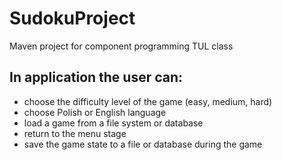 # SudokuProject
Maven project for component programming TUL class
## In application the user can:
- choose the difficulty level of the game (easy, medium, hard)
- choose Polish or English language
- load a game from a file system or database
- return to the menu stage
- save the game state to a file or database during the game

